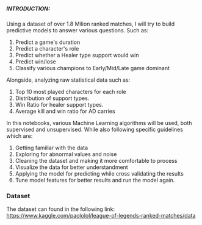 ##### INTRODUCTION:
Using a dataset of over 1.8 Milion ranked matches, I will try to build predictive models to answer various questions.
Such as:

1. Predict a game's duration
2. Predict a character's role
3. Predict whether a Healer type support would win
4. Predict win/lose
5. Classify various champions to Early/Mid/Late game dominant

Alongside, analyzing raw statistical data such as:
1. Top 10 most played characters for each role
2. Distribution of support types.
3. Win Ratio for healer support types.
4. Average kill and win ratio for AD carries

In this notebooks, various Machine Learning algorithms will be used, both supervised and unsupervised.
While also following specific guidelines which are:
1. Getting familiar with the data
2. Exploring for abnormal values and noise
3. Cleaning the dataset and making it more comfortable to process
4. Visualize the data for better understandment
5. Applying the model for predicting while cross validating the results
6. Tune model features for better results and run the model again.

### Dataset
The dataset can found in the following link:
https://www.kaggle.com/paololol/league-of-legends-ranked-matches/data
